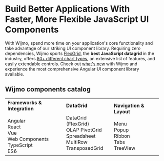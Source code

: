 # Build Better Applications With Faster, More Flexible JavaScript UI Components
With Wijmo, spend more time on your application's core functionality and take advantage of our striking UI component library. Requiring zero dependencies, Wijmo sports [FlexGrid](https://www.grapecity.com/wijmo/flexgrid-javascript-data-grid), the **best JavaScript datagrid** in the industry, offers [80+ different chart types](https://www.grapecity.com/wijmo/flexchart-javascript-chart-component), an extensive list of features, and easily extendable controls. Check out [what's new](https://www.grapecity.com/blogs/wijmo-2022-v1-has-landed) with Wijmo and experience the most comprehensive Angular UI component library available.

## Wijmo components catalog
| | | |
|-|-|-|
| **Frameworks & Integration**<br><br>Angular<br>React<br>Vue<br>Web Components<br>TypeScript<br>ES6 | **DataGrid**<br><br>DataGrid (FlexGrid)<br>OLAP PivotGrid<br>Spreadsheet<br>MultiRow<br>TransposedGrid | **Navigation & Layout**<br><br>Menu<br>Popup<br>Ribbon<br>Tabs<br>TreeView<br> |
